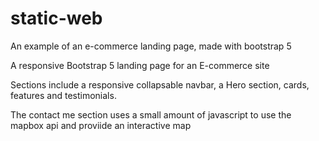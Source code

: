 # static-web
An example of an e-commerce landing page, made with bootstrap 5

A responsive Bootstrap 5 landing page for an E-commerce site

Sections include a responsive collapsable navbar, a Hero section, cards, features and testimonials. 

The contact me section uses a small amount of javascript to use the mapbox api and proviide an interactive map
